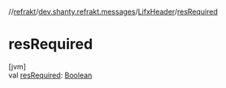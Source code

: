 //[refrakt](../../../index.md)/[dev.shanty.refrakt.messages](../index.md)/[LifxHeader](index.md)/[resRequired](res-required.md)

# resRequired

[jvm]\
val [resRequired](res-required.md): [Boolean](https://kotlinlang.org/api/latest/jvm/stdlib/kotlin/-boolean/index.html)
